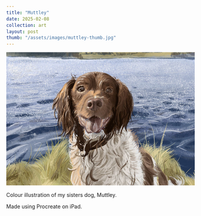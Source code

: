 ```yaml
---
title: "Muttley"
date: 2025-02-08
collection: art
layout: post
thumb: "/assets/images/muttley-thumb.jpg"
---
```


![Muttley](/assets/images/muttley-full.jpg)

Colour illustration of my sisters dog, Muttley. 

Made using Procreate on iPad. 